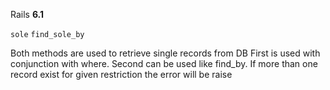 Rails **6.1**

`sole`
`find_sole_by`

Both methods are used to retrieve single records from DB
First is used with conjunction with where.
Second can be used like find_by.
If more than one record exist for given restriction the error will be raise

